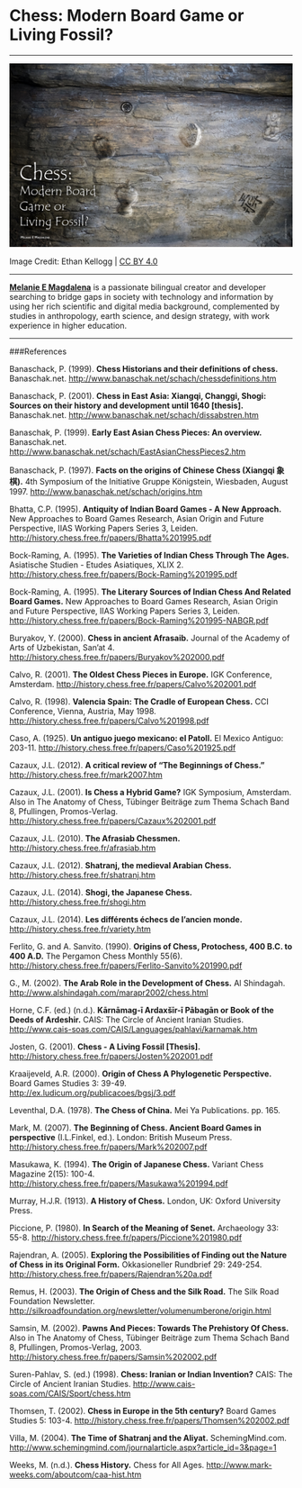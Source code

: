 # Chess: Modern Board Game or Living Fossil?

---

![Chess: Modern Board Game or Living Fossil?](magdalena-cover-git.jpg)

Image Credit: Ethan Kellogg | [CC BY 4.0](https://creativecommons.org/licenses/by/4.0/)


---

**[Melanie E Magdalena](www.knowyourorigins.org/team/magdalena.html)** is a passionate bilingual creator and developer searching to bridge gaps in society with technology and information by using her rich scientific and digital media background, complemented by studies in anthropology, earth science, and design strategy, with work experience in higher education.

---

###References

Banaschack, P. (1999). **Chess Historians and their definitions of chess.** Banaschak.net. http://www.banaschak.net/schach/chessdefinitions.htm

Banaschack, P. (2001). **Chess in East Asia: Xiangqi, Changgi, Shogi: Sources on their history and development until 1640 [thesis].** Banaschak.net. http://www.banaschak.net/schach/dissabstren.htm

Banaschak, P. (1999). **Early East Asian Chess Pieces: An overview.** Banaschak.net. http://www.banaschak.net/schach/EastAsianChessPieces2.htm

Banaschack, P. (1997). **Facts on the origins of Chinese Chess (Xiangqi 象棋).** 4th Symposium of the Initiative Gruppe Königstein, Wiesbaden, August 1997. http://www.banaschak.net/schach/origins.htm

Bhatta, C.P. (1995). **Antiquity of Indian Board Games - A New Approach.** New Approaches to Board Games Research, Asian Origin and Future Perspective, IIAS Working Papers Series 3, Leiden. http://history.chess.free.fr/papers/Bhatta%201995.pdf

Bock-Raming, A. (1995). **The Varieties of Indian Chess Through The Ages.** Asiatische Studien - Etudes Asiatiques, XLIX 2. http://history.chess.free.fr/papers/Bock-Raming%201995.pdf

Bock-Raming, A. (1995). **The Literary Sources of Indian Chess And Related Board Games.** New Approaches to Board Games Research, Asian Origin and Future Perspective, IIAS Working Papers Series 3, Leiden. http://history.chess.free.fr/papers/Bock-Raming%201995-NABGR.pdf

Buryakov, Y. (2000). **Chess in ancient Afrasaib.** Journal of the Academy of Arts of Uzbekistan, San’at 4. http://history.chess.free.fr/papers/Buryakov%202000.pdf

Calvo, R. (2001). **The Oldest Chess Pieces in Europe.** IGK Conference, Amsterdam. http://history.chess.free.fr/papers/Calvo%202001.pdf

Calvo, R. (1998). **Valencia Spain: The Cradle of European Chess.** CCI Conference, Vienna, Austria, May 1998. http://history.chess.free.fr/papers/Calvo%201998.pdf

Caso, A. (1925). **Un antiguo juego mexicano: el Patoll.** El Mexico Antiguo: 203-11. http://history.chess.free.fr/papers/Caso%201925.pdf

Cazaux, J.L. (2012). **A critical review of “The Beginnings of Chess.”** 
http://history.chess.free.fr/mark2007.htm

Cazaux, J.L. (2001). **Is Chess a Hybrid Game?** IGK Symposium, Amsterdam. Also in The Anatomy of Chess, Tübinger Beiträge zum Thema Schach Band 8, Pfullingen, Promos-Verlag. http://history.chess.free.fr/papers/Cazaux%202001.pdf

Cazaux, J.L. (2010). **The Afrasiab Chessmen.** http://history.chess.free.fr/afrasiab.htm

Cazaux, J.L. (2012). **Shatranj, the medieval Arabian Chess.**  http://history.chess.free.fr/shatranj.htm

Cazaux, J.L. (2014). **Shogi, the Japanese Chess.**  http://history.chess.free.fr/shogi.htm

Cazaux, J.L. (2014). **Les différents échecs de l’ancien monde.** http://history.chess.free.fr/variety.htm

Ferlito, G. and A. Sanvito. (1990). **Origins of Chess, Protochess, 400 B.C. to 400 A.D.** The Pergamon Chess Monthly 55(6). http://history.chess.free.fr/papers/Ferlito-Sanvito%201990.pdf

G., M. (2002). **The Arab Role in the Development of Chess.** Al Shindagah. http://www.alshindagah.com/marapr2002/chess.html

Horne, C.F. (ed.) (n.d.). **Kārnāmag-ī Ardaxšīr-ī Pābagān or Book of the Deeds of Ardeshir.** CAIS: The Circle of Ancient Iranian Studies.  http://www.cais-soas.com/CAIS/Languages/pahlavi/karnamak.htm

Josten, G. (2001). **Chess - A Living Fossil [Thesis].** http://history.chess.free.fr/papers/Josten%202001.pdf

Kraaijeveld, A.R. (2000). **Origin of Chess A Phylogenetic Perspective.** Board Games Studies 3: 39-49. http://ex.ludicum.org/publicacoes/bgsj/3.pdf

Leventhal, D.A. (1978). **The Chess of China.** Mei Ya Publications. pp. 165.

Mark, M. (2007). **The Beginning of Chess. Ancient Board Games in perspective** (I.L.Finkel, ed.). London: British Museum Press. http://history.chess.free.fr/papers/Mark%202007.pdf

Masukawa, K. (1994). **The Origin of Japanese Chess.** Variant Chess Magazine 2(15): 100-4. http://history.chess.free.fr/papers/Masukawa%201994.pdf

Murray, H.J.R. (1913). **A History of Chess.** London, UK: Oxford University Press.

Piccione, P. (1980). **In Search of the Meaning of Senet.** Archaeology 33: 55-8. http://history.chess.free.fr/papers/Piccione%201980.pdf

Rajendran, A. (2005). **Exploring the Possibilities of Finding out the Nature of Chess in its Original Form.** Okkasioneller Rundbrief 29: 249-254. http://history.chess.free.fr/papers/Rajendran%20a.pdf

Remus, H. (2003). **The Origin of Chess and the Silk Road.** The Silk Road Foundation Newsletter. http://silkroadfoundation.org/newsletter/volumenumberone/origin.html

Samsin, M. (2002). **Pawns And Pieces: Towards The Prehistory Of Chess.** Also in The Anatomy of Chess, Tübinger Beiträge zum Thema Schach Band 8, Pfullingen, Promos-Verlag, 2003. http://history.chess.free.fr/papers/Samsin%202002.pdf

Suren-Pahlav, S. (ed.) (1998). **Chess: Iranian or Indian Invention?** CAIS: The Circle of Ancient Iranian Studies. http://www.cais-soas.com/CAIS/Sport/chess.htm

Thomsen, T. (2002). **Chess in Europe in the 5th century?** Board Games Studies 5: 103-4. http://history.chess.free.fr/papers/Thomsen%202002.pdf

Villa, M. (2004). **The Time of Shatranj and the Aliyat.** SchemingMind.com. http://www.schemingmind.com/journalarticle.aspx?article_id=3&page=1

Weeks, M. (n.d.). **Chess History.** Chess for All Ages. http://www.mark-weeks.com/aboutcom/caa-hist.htm
